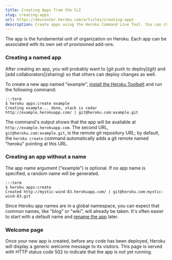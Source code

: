 ```yaml
---
title: Creating Apps from the CLI
slug: creating-apps
url: https://devcenter.heroku.com/articles/creating-apps
description: Create apps using the Heroku Command Line Tool. You can choose a name for the application, as well as the stack, when creating the app.
---
```


The app is the fundamental unit of organization on Heroku. Each app can be associated with its own set of provisioned add-ons.

### Creating a named app

<div class="callout" markdown="1">After creating an app, you will probably want to [git push to
deploy](git) and [add collaborators](sharing) so that others can deploy
changes as well.</div>

To create a new app named "example", [install the Heroku Toolbelt](http://toolbelt.heroku.com) and run the following command:

    :::term
    $ heroku apps:create example
    Creating example... done, stack is cedar
    http://example.herokuapp.com/ | git@heroku.com:example.git

The command's output shows that the app will be available at
`http://example.herokuapp.com`. The second URL, `git@heroku.com:example.git`,
is the remote git repository URL; by default, the `heroku create` command automatically
adds a git remote named "heroku" pointing at this URL.

### Creating an app without a name

The app name argument ("example") is optional. If no app name is specified, a
random name will be generated.

    :::term
    $ heroku apps:create
    Created http://mystic-wind-83.herokuapp.com/ | git@heroku.com:mystic-wind-83.git

Since Heroku app names are in a global namespace, you can expect that common names, like "blog" or "wiki", will already be taken. It's often easier to start with a default name and [rename the
app](renaming-apps) later. 

### Welcome page

Once your new app is created, before any code has been deployed, Heroku will display a generic welcome message to its visitors. This page is served with HTTP status code 502 to indicate that the app is not yet running.